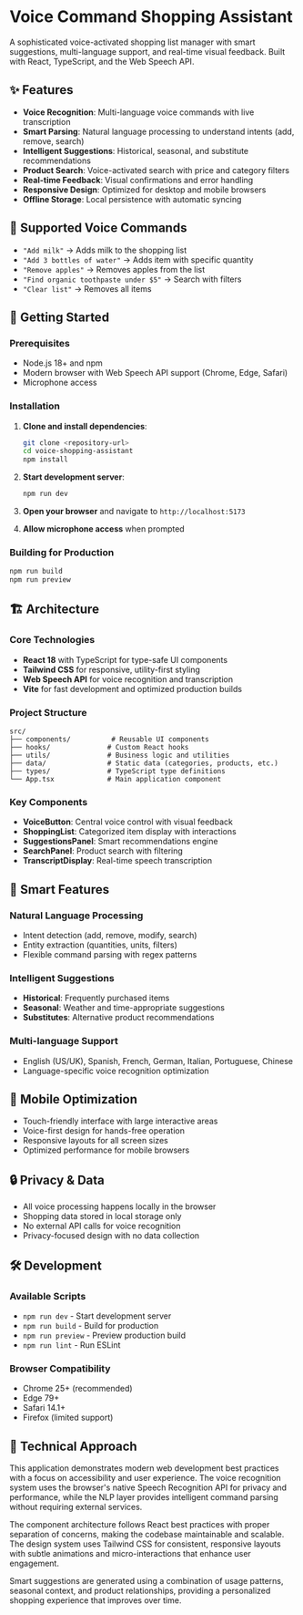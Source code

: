 # Voice Command Shopping Assistant

A sophisticated voice-activated shopping list manager with smart suggestions, multi-language support, and real-time visual feedback. Built with React, TypeScript, and the Web Speech API.

## ✨ Features

- **Voice Recognition**: Multi-language voice commands with live transcription
- **Smart Parsing**: Natural language processing to understand intents (add, remove, search)
- **Intelligent Suggestions**: Historical, seasonal, and substitute recommendations
- **Product Search**: Voice-activated search with price and category filters
- **Real-time Feedback**: Visual confirmations and error handling
- **Responsive Design**: Optimized for desktop and mobile browsers
- **Offline Storage**: Local persistence with automatic syncing

## 🎯 Supported Voice Commands

- `"Add milk"` → Adds milk to the shopping list
- `"Add 3 bottles of water"` → Adds item with specific quantity
- `"Remove apples"` → Removes apples from the list
- `"Find organic toothpaste under $5"` → Search with filters
- `"Clear list"` → Removes all items

## 🚀 Getting Started

### Prerequisites

- Node.js 18+ and npm
- Modern browser with Web Speech API support (Chrome, Edge, Safari)
- Microphone access

### Installation

1. **Clone and install dependencies**:
   ```bash
   git clone <repository-url>
   cd voice-shopping-assistant
   npm install
   ```

2. **Start development server**:
   ```bash
   npm run dev
   ```

3. **Open your browser** and navigate to `http://localhost:5173`

4. **Allow microphone access** when prompted

### Building for Production

```bash
npm run build
npm run preview
```

## 🏗️ Architecture

### Core Technologies
- **React 18** with TypeScript for type-safe UI components
- **Tailwind CSS** for responsive, utility-first styling
- **Web Speech API** for voice recognition and transcription
- **Vite** for fast development and optimized production builds

### Project Structure
```
src/
├── components/          # Reusable UI components
├── hooks/              # Custom React hooks
├── utils/              # Business logic and utilities
├── data/               # Static data (categories, products, etc.)
├── types/              # TypeScript type definitions
└── App.tsx             # Main application component
```

### Key Components
- **VoiceButton**: Central voice control with visual feedback
- **ShoppingList**: Categorized item display with interactions
- **SuggestionsPanel**: Smart recommendations engine
- **SearchPanel**: Product search with filtering
- **TranscriptDisplay**: Real-time speech transcription

## 🧠 Smart Features

### Natural Language Processing
- Intent detection (add, remove, modify, search)
- Entity extraction (quantities, units, filters)
- Flexible command parsing with regex patterns

### Intelligent Suggestions
- **Historical**: Frequently purchased items
- **Seasonal**: Weather and time-appropriate suggestions
- **Substitutes**: Alternative product recommendations

### Multi-language Support
- English (US/UK), Spanish, French, German, Italian, Portuguese, Chinese
- Language-specific voice recognition optimization

## 📱 Mobile Optimization

- Touch-friendly interface with large interactive areas
- Voice-first design for hands-free operation
- Responsive layouts for all screen sizes
- Optimized performance for mobile browsers

## 🔒 Privacy & Data

- All voice processing happens locally in the browser
- Shopping data stored in local storage only
- No external API calls for voice recognition
- Privacy-focused design with no data collection

## 🛠️ Development

### Available Scripts
- `npm run dev` - Start development server
- `npm run build` - Build for production
- `npm run preview` - Preview production build
- `npm run lint` - Run ESLint

### Browser Compatibility
- Chrome 25+ (recommended)
- Edge 79+
- Safari 14.1+
- Firefox (limited support)

## 📄 Technical Approach

This application demonstrates modern web development best practices with a focus on accessibility and user experience. The voice recognition system uses the browser's native Speech Recognition API for privacy and performance, while the NLP layer provides intelligent command parsing without requiring external services.

The component architecture follows React best practices with proper separation of concerns, making the codebase maintainable and scalable. The design system uses Tailwind CSS for consistent, responsive layouts with subtle animations and micro-interactions that enhance user engagement.

Smart suggestions are generated using a combination of usage patterns, seasonal context, and product relationships, providing a personalized shopping experience that improves over time.